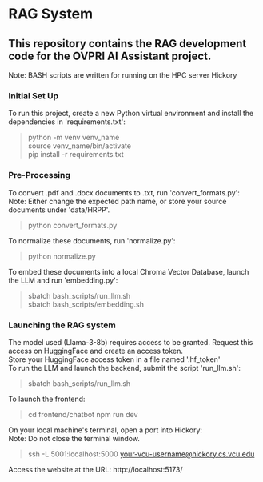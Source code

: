 # RAG System

## This repository contains the RAG development code for the OVPRI AI Assistant project.
Note: BASH scripts are written for running on the HPC server Hickory

### Initial Set Up
To run this project, create a new Python virtual environment and install the dependencies in 'requirements.txt':
> python -m venv venv_name  
> source venv_name/bin/activate  
> pip install -r requirements.txt  

### Pre-Processing
To convert .pdf and .docx documents to .txt, run 'convert_formats.py':  
Note: Either change the expected path name, or store your source documents under 'data/HRPP'.  
> python convert_formats.py

To normalize these documents, run 'normalize.py':  
> python normalize.py

To embed these documents into a local Chroma Vector Database, launch the LLM and run 'embedding.py':  
> sbatch bash_scripts/run_llm.sh  
> sbatch bash_scripts/embedding.sh  

### Launching the RAG system
The model used (Llama-3-8b) requires access to be granted. Request this access on HuggingFace and create an access token.  
Store your HuggingFace access token in a file named '.hf_token'  
To run the LLM and launch the backend, submit the script 'run_llm.sh':  
> sbatch bash_scripts/run_llm.sh

To launch the frontend:
> cd frontend/chatbot
> npm run dev

On your local machine's terminal, open a port into Hickory:  
Note: Do not close the terminal window.  
> ssh -L 5001:localhost:5000 your-vcu-username@hickory.cs.vcu.edu

Access the website at the URL: http://localhost:5173/
